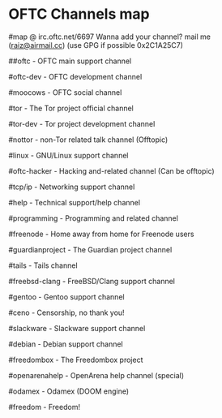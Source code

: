 # OFTC Channels map

#map @ irc.oftc.net/6697
Wanna add your channel? mail me (raiz@airmail.cc) (use GPG if possible 0x2C1A25C7)



##oftc			- OFTC main support channel

#oftc-dev		- OFTC development channel

#moocows		- OFTC social channel

#tor			- The Tor project official channel

#tor-dev		- Tor project development channel

#nottor			- non-Tor related talk channel (Offtopic)

#linux			- GNU/Linux support channel

#oftc-hacker		- Hacking and-related channel (Can be offtopic)

#tcp/ip			- Networking support channel

#help			- Technical support/help channel

#programming		- Programming and related channel

#freenode		- Home away from home for Freenode users

#guardianproject	- The Guardian project channel

#tails			- Tails channel

#freebsd-clang		- FreeBSD/Clang support channel

#gentoo			- Gentoo support channel

#ceno			- Censorship, no thank you!

#slackware		- Slackware support channel

#debian			- Debian support channel

#freedombox		- The Freedombox project

#openarenahelp		- OpenArena help channel (special)

#odamex			- Odamex (DOOM engine)

#freedom		- Freedom!

